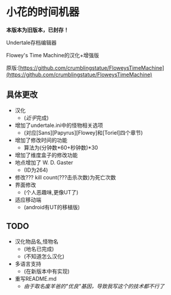 # 小花的时间机器
**本版本为旧版本，已封存！**

Undertale存档编辑器

Flowey's Time Machine的汉化+增强版

原版:[https://github.com/crumblingstatue/FloweysTimeMachine](https://github.com/crumblingstatue/FloweysTimeMachine)
## 具体更改
- 汉化
    - (*近乎*完成)
- 增加了undertale.ini中的怪物相关选项
    - (对应\[Sans\]\[Papyrus\]\[Flowey\]和\[Toriel\]四个章节)
- 增加了修改时间的功能
    - 算法为(分钟数\*60+秒钟数)\*30
- 增加了维度盒子的修改功能
- 地点增加了 W. D. Gaster
    - (ID为264)
- 修改??? kill count(???击杀次数)为死亡次数
- 界面修改
    - (个人恶趣味,更像UT了)
- 适应移动端
    - (android有UT的移植版)
## TODO
- 汉化物品名,怪物名
    - (地名已完成)
    - (不知道怎么汉化)
- 多语言支持
    - (在新版本中有实现)
- 重写README.md
    - *由于取名废羊爸的"优良"基因，导致我写这个的技术都不行了*
